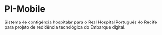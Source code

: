 # PI-Mobile
Sistema de contigência hospitalar para o Real Hospital Português do Recife para projeto de redidência tecnológica do Embarque digital.
